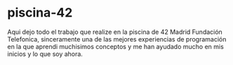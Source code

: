 # piscina-42

Aqui dejo todo el trabajo que realize en la piscina de 42 Madrid Fundación Telefonica, sinceramente una de las mejores experiencias de programación en la que aprendi muchisimos conceptos y me han ayudado mucho en mis inicios y lo que soy ahora.
